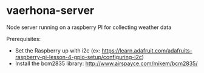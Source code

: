 # vaerhona-server

Node server running on a raspberry PI for collecting weather data

Prerequisites:
- Set the Raspberry up with i2c (ex: https://learn.adafruit.com/adafruits-raspberry-pi-lesson-4-gpio-setup/configuring-i2c)
- Install the bcm2835 library: http://www.airspayce.com/mikem/bcm2835/